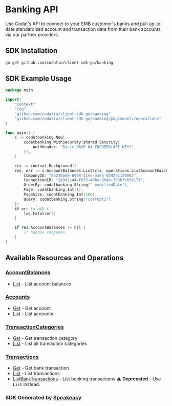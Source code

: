 # Banking API

Use Codat's API to connect to your SMB customer's banks and pull up-to-date standardized account and transaction data from their bank accounts via our partner providers.

<!-- Start SDK Installation -->
## SDK Installation

```bash
go get github.com/codatio/client-sdk-go/banking
```
<!-- End SDK Installation -->

## SDK Example Usage
<!-- Start SDK Example Usage -->
```go
package main

import(
	"context"
	"log"
	"github.com/codatio/client-sdk-go/banking"
	"github.com/codatio/client-sdk-go/banking/pkg/models/operations"
)

func main() {
    s := codatbanking.New(
        codatbanking.WithSecurity(shared.Security{
            AuthHeader: "Basic BASE_64_ENCODED(API_KEY)",
        }),
    )

    ctx := context.Background()
    res, err := s.AccountBalances.List(ctx, operations.ListAccountBalancesRequest{
        CompanyID: "8a210b68-6988-11ed-a1eb-0242ac120002",
        ConnectionID: "2e9d2c44-f675-40ba-8049-353bfcb5e171",
        OrderBy: codatbanking.String("-modifiedDate"),
        Page: codatbanking.Int(1),
        PageSize: codatbanking.Int(100),
        Query: codatbanking.String("corrupti"),
    })
    if err != nil {
        log.Fatal(err)
    }

    if res.AccountBalances != nil {
        // handle response
    }
}
```
<!-- End SDK Example Usage -->

<!-- Start SDK Available Operations -->
## Available Resources and Operations


### [AccountBalances](docs/accountbalances/README.md)

* [List](docs/accountbalances/README.md#list) - List account balances

### [Accounts](docs/accounts/README.md)

* [Get](docs/accounts/README.md#get) - Get account
* [List](docs/accounts/README.md#list) - List accounts

### [TransactionCategories](docs/transactioncategories/README.md)

* [Get](docs/transactioncategories/README.md#get) - Get transaction category
* [List](docs/transactioncategories/README.md#list) - List all transaction categories

### [Transactions](docs/transactions/README.md)

* [Get](docs/transactions/README.md#get) - Get bank transaction
* [List](docs/transactions/README.md#list) - List transactions
* [~~ListBankTransactions~~](docs/transactions/README.md#listbanktransactions) - List banking transactions :warning: **Deprecated** - Use `List` instead.
<!-- End SDK Available Operations -->

### SDK Generated by [Speakeasy](https://docs.speakeasyapi.dev/docs/using-speakeasy/client-sdks)

